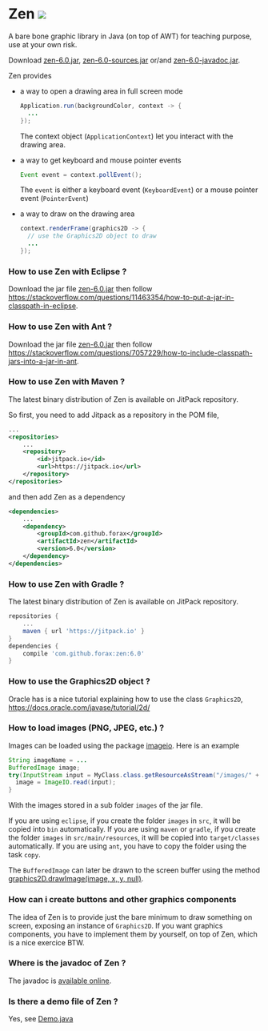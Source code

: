 # Zen [![](https://jitpack.io/v/forax/zen.svg)](https://jitpack.io/#forax/zen)
A bare bone graphic library in Java (on top of AWT) for teaching purpose, use at your own risk.

Download [zen-6.0.jar](https://jitpack.io/com/github/forax/zen/6.0/zen-6.0.jar),
[zen-6.0-sources.jar](https://jitpack.io/com/github/forax/zen/6.0/zen-6.0-sources.jar) or/and
[zen-6.0-javadoc.jar](https://jitpack.io/com/github/forax/zen/6.0/zen-6.0-javadoc.jar).

Zen provides
- a way to open a drawing area in full screen mode
  ```java
  Application.run(backgroundColor, context -> {
    ...
  });
  ```
  The context object (`ApplicationContext`) let you interact with the drawing area.
  
- a way to get keyboard and mouse pointer events
  ```java
  Event event = context.pollEvent();
  ```
  The `event` is either a keyboard event (`KeyboardEvent`) or a mouse pointer event (`PointerEvent`)
  
- a way to draw on the drawing area
  ```java
  context.renderFrame(graphics2D -> {
    // use the Graphics2D object to draw
    ...
  });
  ```

### How to use Zen with Eclipse ?
  Download the jar file [zen-6.0.jar](https://jitpack.io/com/github/forax/zen/6.0/zen-6.0.jar)
  then follow https://stackoverflow.com/questions/11463354/how-to-put-a-jar-in-classpath-in-eclipse.

### How to use Zen with Ant ?
  Download the jar file [zen-6.0.jar](https://jitpack.io/com/github/forax/zen/6.0/zen-6.0.jar)
  then follow https://stackoverflow.com/questions/7057229/how-to-include-classpath-jars-into-a-jar-in-ant. 

### How to use Zen with Maven ?
  The latest binary distribution of Zen is available on JitPack repository.

  So first, you need to add Jitpack as a repository in the POM file,
  ```xml
  ...
  <repositories>
      ...
      <repository>
          <id>jitpack.io</id>
          <url>https://jitpack.io</url>
      </repository>
  </repositories>
  ```

  and then add Zen as a dependency
  ```xml
  <dependencies>
      ...
      <dependency>
          <groupId>com.github.forax</groupId>
          <artifactId>zen</artifactId>
          <version>6.0</version>
      </dependency>
  </dependencies>
  ```

### How to use Zen with Gradle ?
  The latest binary distribution of Zen is available on JitPack repository. 

  ```gradle
  repositories {
      ...
      maven { url 'https://jitpack.io' }
  }
  dependencies {
      compile 'com.github.forax:zen:6.0'
  }
```

### How to use the Graphics2D object ?
  Oracle has is a nice tutorial explaining how to use the class `Graphics2D`,
  https://docs.oracle.com/javase/tutorial/2d/

### How to load images (PNG, JPEG, etc.) ?
  Images can be loaded using the package
  [imageio](https://docs.oracle.com/en/java/javase/21/docs/api/java.desktop/javax/imageio/package-summary.html).
  Here is an example
  ```java
  String imageName = ...
  BufferedImage image;
  try(InputStream input = MyClass.class.getResourceAsStream("/images/" + imageName)) {
    image = ImageIO.read(input);
  }
  ```
  With the images stored in a sub folder `images` of the jar file.

  If you are using `eclipse`, if you create the folder `images` in `src`, it will be copied into `bin` automatically.
  If you are using `maven` or `gradle`, if you create the folder `images` in `src/main/resources`, it will be copied
  into `target/classes` automatically. If you are using `ant`, you have to copy the folder using the task `copy`.

  The `BufferedImage` can later be drawn to the screen buffer using the method
  [graphics2D.drawImage(image, x, y, null)](https://docs.oracle.com/en/java/javase/21/docs/api/java.desktop/java/awt/Graphics.html#drawImage(java.awt.Image,int,int,java.awt.image.ImageObserver)).

### How can i create buttons and other graphics components
  The idea of Zen is to provide just the bare minimum to draw something on screen, exposing an instance of `Graphics2D`.
  If you want graphics components, you have to implement them by yourself, on top of Zen, which is a nice exercice BTW.

### Where is the javadoc of Zen ?
  The javadoc is [available online](https://jitpack.io/com/github/forax/zen/6.0/javadoc/).
  
### Is there a demo file of Zen ?
  Yes, see [Demo.java](src/test/java/com/github/forax/zen/demo/Demo.java)

